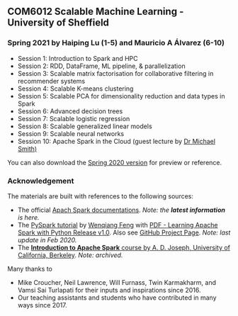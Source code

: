 ## COM6012 Scalable Machine Learning - University of Sheffield

### Spring 2021 by Haiping Lu (1-5) and Mauricio A Álvarez (6-10)

* Session 1: Introduction to Spark and HPC
* Session 2: RDD, DataFrame, ML pipeline, & parallelization
* Session 3: Scalable matrix factorisation for collaborative filtering in recommender systems
* Session 4: Scalable K-means clustering
* Session 5: Scalable PCA for dimensionality reduction and data types in Spark
* Session 6: Advanced decision trees
* Session 7: Scalable logistic regression
* Session 8: Scalable generalized linear models
* Session 9: Scalable neural networks
* Session 10: Apache Spark in the Cloud (guest lecture by [Dr Michael Smith)](http://www.michaeltsmith.org.uk/?page_id=11)

You can also download the [Spring 2020 version](https://github.com/haipinglu/ScalableML/archive/v2020.zip) for preview or reference.

### Acknowledgement

The materials are built with references to the following sources:

* The official [Apach Spark documentations](https://spark.apache.org/). *Note: the **latest information** is here.*
* The [PySpark tutorial](https://runawayhorse001.github.io/LearningApacheSpark/) by [Wenqiang Feng](http://web.utk.edu/~wfeng1/) with [PDF - Learning Apache Spark with Python Release v1.0](https://runawayhorse001.github.io/LearningApacheSpark/pyspark.pdf). Also see [GitHub Project Page](https://github.com/runawayhorse001/LearningApacheSpark). *Note: last update in Feb 2020.*
* The [**Introduction to Apache Spark** course by A. D. Joseph, University of California, Berkeley](https://www.edx.org/course/introduction-apache-spark-uc-berkeleyx-cs105x). *Note: archived.*

Many thanks to

* Mike Croucher, Neil Lawrence, Will Furnass, Twin Karmakharm, and Vamsi Sai Turlapati for their inputs and inspirations since 2016.
* Our teaching assistants and students who have contributed in many ways since 2017.

